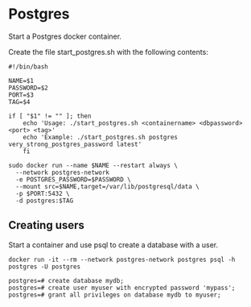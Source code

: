 # Postgres

Start a Postgres docker container.

Create the file start_postgres.sh with the following contents:

```
#!/bin/bash

NAME=$1
PASSWORD=$2
PORT=$3
TAG=$4

if [ "$1" != "" ]; then
    echo 'Usage: ./start_postgres.sh <containername> <dbpassword> <port> <tag>'
    echo 'Example: ./start_postgres.sh postgres very_strong_postgres_password latest'
    fi
    
sudo docker run --name $NAME --restart always \
  --network postgres-network
  -e POSTGRES_PASSWORD=$PASSWORD \
  --mount src=$NAME,target=/var/lib/postgresql/data \
  -p $PORT:5432 \
  -d postgres:$TAG
```

## Creating users

Start a container and use psql to create a database with a user.

```
docker run -it --rm --network postgres-network postgres psql -h postgres -U postgres

postgres=# create database mydb;
postgres=# create user myuser with encrypted password 'mypass';
postgres=# grant all privileges on database mydb to myuser;
```